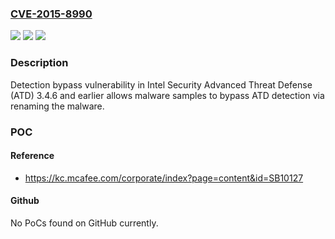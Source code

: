 ### [CVE-2015-8990](https://cve.mitre.org/cgi-bin/cvename.cgi?name=CVE-2015-8990)
![](https://img.shields.io/static/v1?label=Product&message=Advanced%20Threat%20Defense%20(ATD)&color=blue)
![](https://img.shields.io/static/v1?label=Version&message=3.4.6%20and%20earlier%20&color=brightgreen)
![](https://img.shields.io/static/v1?label=Vulnerability&message=Detection%20bypass%20vulnerability&color=brightgreen)

### Description

Detection bypass vulnerability in Intel Security Advanced Threat Defense (ATD) 3.4.6 and earlier allows malware samples to bypass ATD detection via renaming the malware.

### POC

#### Reference
- https://kc.mcafee.com/corporate/index?page=content&id=SB10127

#### Github
No PoCs found on GitHub currently.


